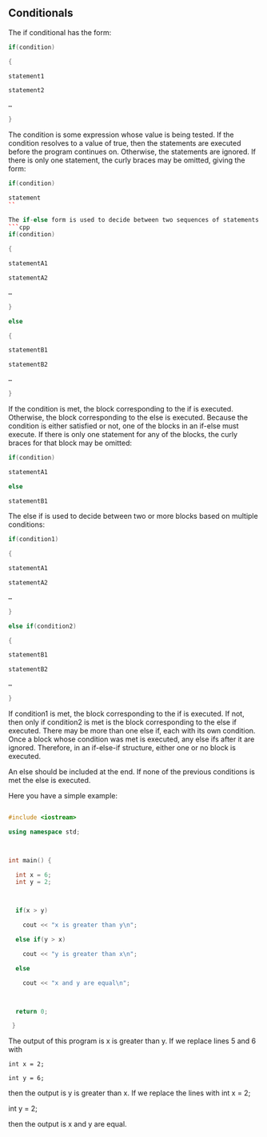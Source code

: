 ## Conditionals

The if conditional has the form:
```cpp
if(condition)

{

statement1

statement2

…

}
```

The condition is some expression whose value is being tested. If the condition resolves to a
value of true, then the statements are executed before the program continues on. Otherwise,
the statements are ignored. If there is only one statement, the curly braces may be omitted,
giving the form:

```cpp
if(condition)

statement
``

The if-else form is used to decide between two sequences of statements referred to as blocks:
```cpp
if(condition)

{

statementA1

statementA2

…

}

else

{

statementB1

statementB2

…

}
```
If the condition is met, the block corresponding to the if is executed. Otherwise, the block
corresponding to the else is executed. Because the condition is either satisfied or not, one of
the blocks in an if-else must execute. If there is only one statement for any of the blocks, the
curly braces for that block may be omitted:
```cpp
if(condition)

statementA1

else

statementB1
```
The else if is used to decide between two or more blocks based on multiple conditions:
```cpp
if(condition1)

{

statementA1

statementA2

…

}

else if(condition2)

{

statementB1

statementB2

…

}
```
If condition1 is met, the block corresponding to the if is executed. If not, then only if
condition2 is met is the block corresponding to the else if executed. There may be more
than one else if, each with its own condition. Once a block whose condition was met is
executed, any else ifs after it are ignored. Therefore, in an if-else-if structure, either one or
no block is executed.

An else should be included at the end. If none of the previous conditions is met the else is executed.

Here you have a simple example:
```cpp

#include <iostream>

using namespace std;



int main() {

  int x = 6;
  int y = 2;



  if(x > y)

    cout << "x is greater than y\n";

  else if(y > x)

    cout << "y is greater than x\n";

  else

    cout << "x and y are equal\n";



  return 0;

 }
 ```

The output of this program is x is greater than y. If we replace lines 5 and 6 with
```
int x = 2;

int y = 6;
```
then the output is y is greater than x. If we replace the lines with
int x = 2;

int y = 2;

then the output is x and y are equal.
